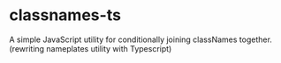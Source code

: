 # classnames-ts
A simple JavaScript utility for conditionally joining classNames together. (rewriting nameplates utility with Typescript)
